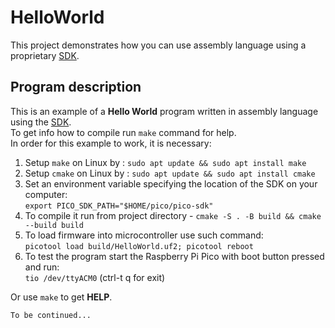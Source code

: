 HelloWorld
===========
This project demonstrates how you can use assembly language using a proprietary [SDK][picosdk].

Program description
-------------------
This is an example of a **Hello World** program written in assembly language using the [SDK][picosdk].  
To get info how to compile run `make` command for help.  
In order for this example to work, it is necessary:
1. Setup `make` on Linux by : `sudo apt update && sudo apt install make`
2. Setup `cmake` on Linux by : `sudo apt update && sudo apt install cmake`
3. Set an environment variable specifying the location of the SDK on your computer:  
`export PICO_SDK_PATH="$HOME/pico/pico-sdk"`
4. To compile it run from project directory - `cmake -S . -B build && cmake --build build`
5. To load firmware into microcontroller use such command:  
`picotool load build/HelloWorld.uf2; picotool reboot`
6. To test the program start the Raspberry Pi Pico with boot button pressed and run:  
`tio /dev/ttyACM0` (ctrl-t q for exit)

Or use `make` to get **HELP**.

`To be continued...`

[picosdk]:https://github.com/raspberrypi/pico-sdk.git
